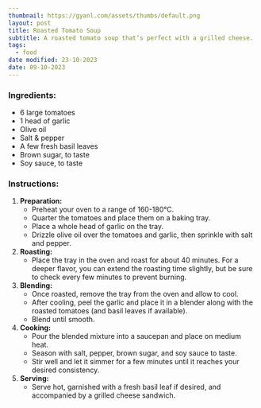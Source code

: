 ```yaml
---
thumbnail: https://gyanl.com/assets/thumbs/default.png
layout: post
title: Roasted Tomato Soup
subtitle: A roasted tomato soup that’s perfect with a grilled cheese.
tags:
  - food
date modified: 23-10-2023
date: 09-10-2023
---
```

### Ingredients:

- 6 large tomatoes
- 1 head of garlic
- Olive oil
- Salt & pepper
- A few fresh basil leaves
- Brown sugar, to taste
- Soy sauce, to taste

### Instructions:

1. **Preparation:**
    - Preheat your oven to a range of 160-180°C.
    - Quarter the tomatoes and place them on a baking tray.
    - Place a whole head of garlic on the tray.
    - Drizzle olive oil over the tomatoes and garlic, then sprinkle with salt and pepper.
2. **Roasting:**
    - Place the tray in the oven and roast for about 40 minutes. For a deeper flavor, you can extend the roasting time slightly, but be sure to check every few minutes to prevent burning.
3. **Blending:**
    - Once roasted, remove the tray from the oven and allow to cool.
    - After cooling, peel the garlic and place it in a blender along with the roasted tomatoes (and basil leaves if available).
    - Blend until smooth.
4. **Cooking:**
    - Pour the blended mixture into a saucepan and place on medium heat.
    - Season with salt, pepper, brown sugar, and soy sauce to taste.
    - Stir well and let it simmer for a few minutes until it reaches your desired consistency.
5. **Serving:**
    - Serve hot, garnished with a fresh basil leaf if desired, and accompanied by a grilled cheese sandwich.
